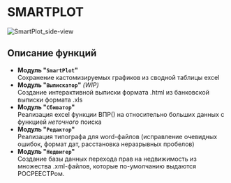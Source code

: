 # SMARTPLOT  
![SmartPlot_side-view](https://cdna.artstation.com/p/assets/images/images/026/547/690/large/arthur-man-gui-render-3d.jpg?1589063435)
## Описание функций  
* **Модуль "`SmartPlot`"**  
Сохранение кастомизируемых графиков из сводной таблицы excel  
* **Модуль "`Выпискатор`"** *(WIP)*  
Создание интерактивной выписки формата .html из банковской выписки формата .xls  
* **Модуль "`Сбиватор`"**  
Реализация excel функции ВПР() на относительно больших данных с функцией *неточного* поиска  
* **Модуль "`Редактор`"**  
Реализация типографа для word-файлов (исправление очевидных ошибок, формат дат, расстановка неразрывных пробелов)  
* **Модуль "`Недвигер`"**  
Создание базы данных перехода прав на недвижимость из множества .xml-файлов, которые по-умолчанию выдаются РОСРЕЕСТРом.
